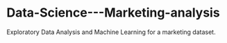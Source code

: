 # Data-Science---Marketing-analysis
Exploratory Data Analysis and Machine Learning for a marketing dataset.
